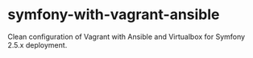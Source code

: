 symfony-with-vagrant-ansible
============================

Clean configuration of Vagrant with Ansible and Virtualbox for Symfony 2.5.x deployment.
